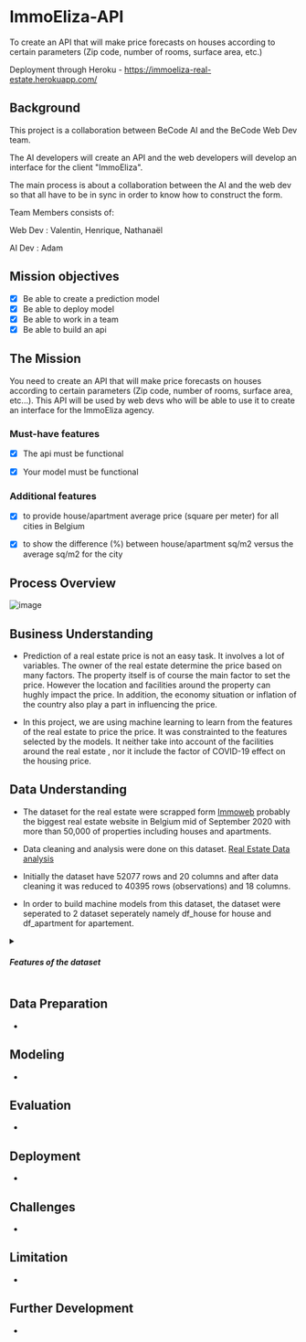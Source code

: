 # ImmoEliza-API

To create an API that will make price forecasts on houses according to certain parameters (Zip code, number of rooms, surface area, etc.)

Deployment through Heroku - https://immoeliza-real-estate.herokuapp.com/


## Background

This project is a collaboration between BeCode AI and the BeCode Web 
Dev team.

The AI developers will create an API and the web developers will develop an interface for the client "ImmoEliza". 

The main process is about a collaboration between the AI and the web dev so that all have to be in sync in order to know how to construct the form.

Team Members consists of: 

Web Dev : Valentin, Henrique, Nathanaël 

AI Dev 	: Adam 

    
## Mission objectives  

- [X] Be able to create a prediction model
- [X] Be able to deploy model
- [X] Be able to work in a team
- [X] Be able to build an api

## The Mission

You need to create an API that will make price forecasts on houses according to certain parameters (Zip code, number of rooms, surface area, etc...). This API will be used by web devs who will be able to use it to create an interface for the ImmoEliza agency.


### Must-have features

- [X] The api must be functional 
- [X] Your model must be functional


### Additional features

- [X] to provide house/apartment average price (square per meter) for all cities in Belgium
- [X] to show the difference (%) between house/apartment sq/m2 versus the average sq/m2 for the city


## Process Overview

![image](https://user-images.githubusercontent.com/69633814/100321235-a696e580-2fc2-11eb-9f09-36423760b5b4.png)

## Business Understanding 

* Prediction of a real estate price is not an easy task. It involves a lot of variables. The owner of the real estate determine the price based on many factors. The property itself is of course the main factor to set the price. However the location and facilities around the property can hughly impact the price. In addition, the economy situation or inflation of the country also play a part in influencing the price.

* In this project, we are using machine learning to learn from the features of the real estate to price the price. It was constrainted to the features selected by the models. It neither take into account of the facilities around the real estate , nor it include the factor of COVID-19 effect on the housing price.

## Data Understanding

* The dataset for the real estate were scrapped form [Immoweb](https://www.immoweb.be/) probably the biggest real estate website in Belgium mid of September 2020 with more than 50,000 of properties including houses and apartments.

* Data cleaning and analysis were done on this dataset. [Real Estate Data analysis](https://github.com/kaiyungtan/Real-Estate-data-analysis)

* Initially the dataset have 52077 rows and 20 columns and after data cleaning it was reduced to 40395 rows (observations) and 18 columns.

* In order to build machine models from this dataset, the dataset were seperated to 2 dataset seperately namely df_house for house and df_apartment for apartement.


<details>
  <summary><h5>Features of the dataset<h5></summary>
<ol>
<li> postal_code (str): Postal code of city.</li>
<li> city_name (str): city names in Belgium.</li>
<li> number_of_rooms (int): The number of rooms of the property.</li>
<li> house_area (int): The area (m2) of the house (floors).</li>
<li> fully_equipped_kitchen (str): yes/no </li>
<li> open_fire (str): yes/no </li>
<li> terrace (str): yes/no </li>
<li> garden (str): yes/no </li>
<li> number_of_facades (int): The number of facades (0 to 4). </li>
<li> swimming_pool (str): yes/no </li>
<li> state_of_the_building (str): as new/good/just renovated/to renovate/unknown </li>
<li> construction_year (int): The property built's year. </li>
<li> surface_of_the_land (int): The area (m2) of the land. (for house only) </li>
</ol>

Our target is:

- **price** *float*: Price (€) of the property. 

</details>

## Data Preparation

*  

## Modeling

*  

## Evaluation

*  


## Deployment

*  

## Challenges

*  


## Limitation

*  

## Further Development

*  




